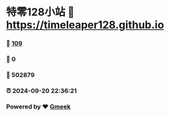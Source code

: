 # 特零128小站 :link: https://timeleaper128.github.io 
### :page_facing_up: [109](https://timeleaper128.github.io/tag.html) 
### :speech_balloon: 0 
### :hibiscus: 502879 
### :alarm_clock: 2024-09-20 22:36:21 
### Powered by :heart: [Gmeek](https://github.com/Meekdai/Gmeek)
